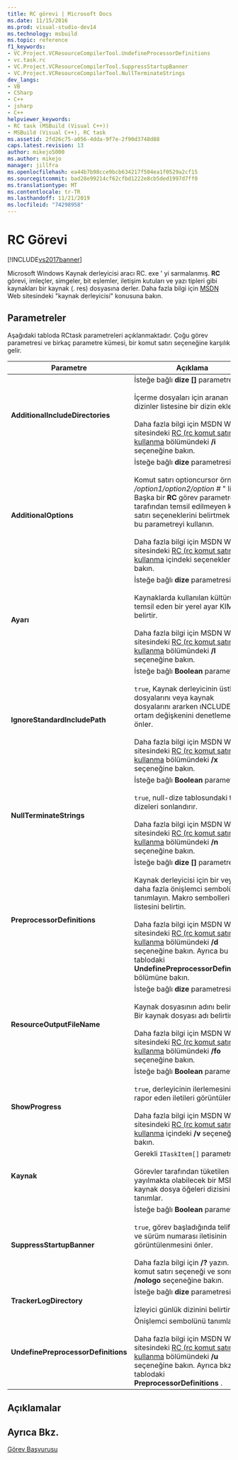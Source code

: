 ```yaml
---
title: RC görevi | Microsoft Docs
ms.date: 11/15/2016
ms.prod: visual-studio-dev14
ms.technology: msbuild
ms.topic: reference
f1_keywords:
- VC.Project.VCResourceCompilerTool.UndefineProcessorDefinitions
- vc.task.rc
- VC.Project.VCResourceCompilerTool.SuppressStartupBanner
- VC.Project.VCResourceCompilerTool.NullTerminateStrings
dev_langs:
- VB
- CSharp
- C++
- jsharp
- C++
helpviewer_keywords:
- RC task (MSBuild (Visual C++))
- MSBuild (Visual C++), RC task
ms.assetid: 2fd26c75-a056-4dda-9f7e-2f90d3748d88
caps.latest.revision: 13
author: mikejo5000
ms.author: mikejo
manager: jillfra
ms.openlocfilehash: ea44b7b98cce9bcb634217f504ea1f0529a2cf15
ms.sourcegitcommit: bad28e99214cf62cfbd1222e8cb5ded1997d7ff0
ms.translationtype: MT
ms.contentlocale: tr-TR
ms.lasthandoff: 11/21/2019
ms.locfileid: "74298958"
---
```

# <a name="rc-task"></a>RC Görevi
[!INCLUDE[vs2017banner](../includes/vs2017banner.md)]

Microsoft Windows Kaynak derleyicisi aracı RC. exe ' yi sarmalanmış. **RC** görevi, imleçler, simgeler, bit eşlemler, iletişim kutuları ve yazı tipleri gibi kaynakları bir kaynak (. res) dosyasına derler. Daha fazla bilgi için [MSDN](https://go.microsoft.com/fwlink/?LinkId=737) Web sitesindeki "kaynak derleyicisi" konusuna bakın.  
  
## <a name="parameters"></a>Parametreler  
 Aşağıdaki tabloda RCtask parametreleri açıklanmaktadır. Çoğu görev parametresi ve birkaç parametre kümesi, bir komut satırı seçeneğine karşılık gelir.  
  
|Parametre|Açıklama|  
|---------------|-----------------|  
|**AdditionalIncludeDirectories**|İsteğe bağlı **dize []** parametresi.<br /><br /> İçerme dosyaları için aranan dizinler listesine bir dizin ekler.<br /><br /> Daha fazla bilgi için MSDN Web sitesindeki [RC (rc komut satırı) kullanma](https://go.microsoft.com/fwlink/?LinkId=155730) bölümündeki **/i** seçeneğine bakın.|  
|**AdditionalOptions**|İsteğe bağlı **dize** parametresi.<br /><br /> Komut satırı optioncursor örneği, **"** _/option1/option2/option #_ " listesi. Başka bir **RC** görev parametresi tarafından temsil edilmeyen komut satırı seçeneklerini belirtmek için bu parametreyi kullanın.<br /><br /> Daha fazla bilgi için MSDN Web sitesindeki [RC (rc komut satırı) kullanma](https://go.microsoft.com/fwlink/?LinkId=155730) içindeki seçeneklere bakın.|  
|**Ayarı**|İsteğe bağlı **dize** parametresi.<br /><br /> Kaynaklarda kullanılan kültürü temsil eden bir yerel ayar KIMLIĞI belirtir.<br /><br /> Daha fazla bilgi için MSDN Web sitesindeki [RC (rc komut satırı) kullanma](https://go.microsoft.com/fwlink/?LinkId=155730) bölümündeki **/l** seçeneğine bakın.|  
|**IgnoreStandardIncludePath**|İsteğe bağlı **Boolean** parametresi.<br /><br /> `true`, Kaynak derleyicinin üstbilgi dosyalarını veya kaynak dosyalarını ararken ıNCLUDE ortam değişkenini denetlemesini önler.<br /><br /> Daha fazla bilgi için MSDN Web sitesindeki [RC (rc komut satırı) kullanma](https://go.microsoft.com/fwlink/?LinkId=155730) bölümündeki **/x** seçeneğine bakın.|  
|**NullTerminateStrings**|İsteğe bağlı **Boolean** parametresi.<br /><br /> `true`, null-dize tablosundaki tüm dizeleri sonlandırır.<br /><br /> Daha fazla bilgi için MSDN Web sitesindeki [RC (rc komut satırı) kullanma](https://go.microsoft.com/fwlink/?LinkId=155730) bölümündeki **/n** seçeneğine bakın.|  
|**PreprocessorDefinitions**|İsteğe bağlı **dize []** parametresi.<br /><br /> Kaynak derleyicisi için bir veya daha fazla önişlemci sembolü tanımlayın. Makro sembolleri listesini belirtin.<br /><br /> Daha fazla bilgi için MSDN Web sitesindeki [RC (rc komut satırı) kullanma](https://go.microsoft.com/fwlink/?LinkId=155730) bölümündeki **/d** seçeneğine bakın. Ayrıca bu tablodaki **UndefinePreprocessorDefinitions** bölümüne bakın.|  
|**ResourceOutputFileName**|İsteğe bağlı **dize** parametresi.<br /><br /> Kaynak dosyasının adını belirtir. Bir kaynak dosyası adı belirtin.<br /><br /> Daha fazla bilgi için MSDN Web sitesindeki [RC (rc komut satırı) kullanma](https://go.microsoft.com/fwlink/?LinkId=155730) bölümündeki **/fo** seçeneğine bakın.|  
|**ShowProgress**|İsteğe bağlı **Boolean** parametresi.<br /><br /> `true`, derleyicinin ilerlemesini rapor eden iletileri görüntüler.<br /><br /> Daha fazla bilgi için MSDN Web sitesindeki [RC (rc komut satırı) kullanma](https://go.microsoft.com/fwlink/?LinkId=155730) içindeki **/v** seçeneğine bakın.|  
|**Kaynak**|Gerekli `ITaskItem[]` parametresi.<br /><br /> Görevler tarafından tüketilen ve yayılmakta olabilecek bir MSBuild kaynak dosya öğeleri dizisini tanımlar.|  
|**SuppressStartupBanner**|İsteğe bağlı **Boolean** parametresi.<br /><br /> `true`, görev başladığında telif hakkı ve sürüm numarası iletisinin görüntülenmesini önler.<br /><br /> Daha fazla bilgi için **/?** yazın. komut satırı seçeneği ve sonra **/nologo** seçeneğine bakın.|  
|**TrackerLogDirectory**|İsteğe bağlı **dize** parametresi.<br /><br /> İzleyici günlük dizinini belirtir.|  
|**UndefinePreprocessorDefinitions**|Önişlemci sembolünü tanımlama.<br /><br /> Daha fazla bilgi için MSDN Web sitesindeki [RC (rc komut satırı) kullanma](https://go.microsoft.com/fwlink/?LinkId=155730) bölümündeki **/u** seçeneğine bakın. Ayrıca bkz. bu tablodaki **PreprocessorDefinitions** .|  
  
## <a name="remarks"></a>Açıklamalar  
  
## <a name="see-also"></a>Ayrıca Bkz.  
 [Görev Başvurusu](../msbuild/msbuild-task-reference.md)
